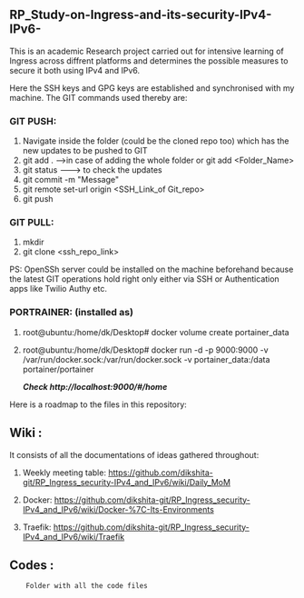 ## RP_Study-on-Ingress-and-its-security-IPv4-IPv6-
This is an academic Research project carried out for intensive learning of Ingress across diffrent platforms and determines the possible measures to secure it both using IPv4 and IPv6.

Here the SSH keys and GPG keys are established and synchronised with my machine. The GIT commands used thereby are:

### GIT PUSH:
  1. Navigate inside the folder (could be the cloned repo too)  which has the new updates to be pushed to GIT 
  2.  git add . -->in case of adding the whole folder or git add <Folder_Name>
  3.  git status ---> to check the updates
  4.  git commit -m "Message"
  5.  git remote set-url origin <SSH_Link_of Git_repo>
  6.  git push
### GIT PULL:
  1. mkdir 
  2. git clone <ssh_repo_link>
 
PS: OpenSSh server could be installed on the machine beforehand because the latest GIT operations hold right only either via SSH or Authentication apps like Twilio Authy etc.

### PORTRAINER: (installed as)
  1. root@ubuntu:/home/dk/Desktop# docker volume create portainer_data
  2. root@ubuntu:/home/dk/Desktop# docker run -d -p 9000:9000 -v /var/run/docker.sock:/var/run/docker.sock -v portainer_data:/data portainer/portainer
  
      ***Check http://localhost:9000/#/home***
      
  
Here is a roadmap to the files in this repository:
 ## Wiki  : 
 It consists of all the documentations of ideas gathered throughout:
 
1. Weekly meeting table: https://github.com/dikshita-git/RP_Ingress_security-IPv4_and_IPv6/wiki/Daily_MoM
        
2. Docker:  https://github.com/dikshita-git/RP_Ingress_security-IPv4_and_IPv6/wiki/Docker-%7C-Its-Environments

3. Traefik: https://github.com/dikshita-git/RP_Ingress_security-IPv4_and_IPv6/wiki/Traefik
 
 ## Codes  : 
        Folder with all the code files
